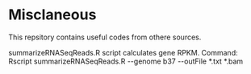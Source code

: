 # Misclaneous

This repsitory contains useful codes from othere sources.


summarizeRNASeqReads.R script calculates gene RPKM.
Command:
Rscript summarizeRNASeqReads.R --genome b37 --outFile *.txt  *.bam
